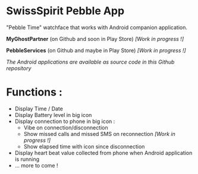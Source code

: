 # SwissSpirit Pebble App
"Pebble Time" watchface that works with Android companion application.

**MyGhostPartner** (on Github and soon in Play Store) _[Work in progress !]_

**PebbleServices** (on Github and maybe in Play Store) _[Work in progress !]_

_The  Android applications are available as source code in this Github repository_ 


Functions :
=========
* Display Time / Date 
* Display Battery level in big icon
* Display connection to phone in big icon :
	* Vibe on connection/disconnection
	* Show missed calls and missed SMS on reconnection _[Work in progress !]_
	* Show elapsed time with icon since disconnection
* Display heart beat value collected from phone when Android  application is running
* ... more to come ! 

